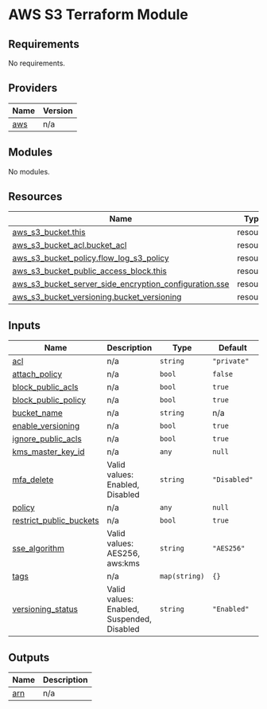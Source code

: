 # AWS S3 Terraform Module

## Requirements

No requirements.

## Providers

| Name | Version |
|------|---------|
| <a name="provider_aws"></a> [aws](#provider\_aws) | n/a |

## Modules

No modules.

## Resources

| Name | Type |
|------|------|
| [aws_s3_bucket.this](https://registry.terraform.io/providers/hashicorp/aws/latest/docs/resources/s3_bucket) | resource |
| [aws_s3_bucket_acl.bucket_acl](https://registry.terraform.io/providers/hashicorp/aws/latest/docs/resources/s3_bucket_acl) | resource |
| [aws_s3_bucket_policy.flow_log_s3_policy](https://registry.terraform.io/providers/hashicorp/aws/latest/docs/resources/s3_bucket_policy) | resource |
| [aws_s3_bucket_public_access_block.this](https://registry.terraform.io/providers/hashicorp/aws/latest/docs/resources/s3_bucket_public_access_block) | resource |
| [aws_s3_bucket_server_side_encryption_configuration.sse](https://registry.terraform.io/providers/hashicorp/aws/latest/docs/resources/s3_bucket_server_side_encryption_configuration) | resource |
| [aws_s3_bucket_versioning.bucket_versioning](https://registry.terraform.io/providers/hashicorp/aws/latest/docs/resources/s3_bucket_versioning) | resource |

## Inputs

| Name | Description | Type | Default | Required |
|------|-------------|------|---------|:--------:|
| <a name="input_acl"></a> [acl](#input\_acl) | n/a | `string` | `"private"` | no |
| <a name="input_attach_policy"></a> [attach\_policy](#input\_attach\_policy) | n/a | `bool` | `false` | no |
| <a name="input_block_public_acls"></a> [block\_public\_acls](#input\_block\_public\_acls) | n/a | `bool` | `true` | no |
| <a name="input_block_public_policy"></a> [block\_public\_policy](#input\_block\_public\_policy) | n/a | `bool` | `true` | no |
| <a name="input_bucket_name"></a> [bucket\_name](#input\_bucket\_name) | n/a | `string` | n/a | yes |
| <a name="input_enable_versioning"></a> [enable\_versioning](#input\_enable\_versioning) | n/a | `bool` | `true` | no |
| <a name="input_ignore_public_acls"></a> [ignore\_public\_acls](#input\_ignore\_public\_acls) | n/a | `bool` | `true` | no |
| <a name="input_kms_master_key_id"></a> [kms\_master\_key\_id](#input\_kms\_master\_key\_id) | n/a | `any` | `null` | no |
| <a name="input_mfa_delete"></a> [mfa\_delete](#input\_mfa\_delete) | Valid values: Enabled, Disabled | `string` | `"Disabled"` | no |
| <a name="input_policy"></a> [policy](#input\_policy) | n/a | `any` | `null` | no |
| <a name="input_restrict_public_buckets"></a> [restrict\_public\_buckets](#input\_restrict\_public\_buckets) | n/a | `bool` | `true` | no |
| <a name="input_sse_algorithm"></a> [sse\_algorithm](#input\_sse\_algorithm) | Valid values: AES256, aws:kms | `string` | `"AES256"` | no |
| <a name="input_tags"></a> [tags](#input\_tags) | n/a | `map(string)` | `{}` | no |
| <a name="input_versioning_status"></a> [versioning\_status](#input\_versioning\_status) | Valid values: Enabled, Suspended, Disabled | `string` | `"Enabled"` | no |

## Outputs

| Name | Description |
|------|-------------|
| <a name="output_arn"></a> [arn](#output\_arn) | n/a |
